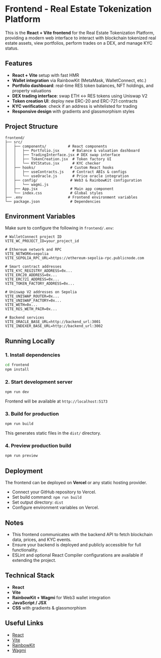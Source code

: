 # Frontend - Real Estate Tokenization Platform

This is the **React + Vite frontend** for the Real Estate Tokenization Platform, providing a modern web interface to interact with blockchain tokenized real estate assets, view portfolios, perform trades on a DEX, and manage KYC status.

## Features

* **React + Vite** setup with fast HMR
* **Wallet integration** via RainbowKit (MetaMask, WalletConnect, etc.)
* **Portfolio dashboard**: real-time RES token balances, NFT holdings, and property valuations
* **DEX trading interface**: swap ETH ↔ RES tokens using Uniswap V2
* **Token creation UI**: deploy new ERC-20 and ERC-721 contracts
* **KYC verification**: check if an address is whitelisted for trading
* **Responsive design** with gradients and glassmorphism styles

## Project Structure

```
frontend/
├── src/
│   ├── components/          # React components
│   │   ├── Portfolio.jsx      # Balance & valuation dashboard
│   │   ├── TradingInterface.jsx # DEX swap interface
│   │   ├── TokenCreation.jsx  # Token factory UI
│   │   └── KYCStatus.jsx      # KYC checker
│   ├── hooks/                # Custom React hooks
│   │   ├── useContracts.js    # Contract ABIs & configs
│   │   └── useOracle.js       # Price oracle integration
│   ├── config/               # Web3 & RainbowKit configuration
│   │   └── wagmi.js
│   ├── App.jsx               # Main app component
│   └── index.css             # Global styles
├── .env                     # Frontend environment variables
└── package.json              # Dependencies
```

## Environment Variables

Make sure to configure the following in `frontend/.env`:

```
# WalletConnect project ID
VITE_WC_PROJECT_ID=your_project_id

# Ethereum network and RPC
VITE_NETWORK=sepolia
VITE_SEPOLIA_RPC_URL=https://ethereum-sepolia-rpc.publicnode.com

# Smart contract addresses
VITE_KYC_REGISTRY_ADDRESS=0x...
VITE_ERC20_ADDRESS=0x...
VITE_ERC721_ADDRESS=0x...
VITE_TOKEN_FACTORY_ADDRESS=0x...

# Uniswap V2 addresses on Sepolia
VITE_UNISWAP_ROUTER=0x...
VITE_UNISWAP_FACTORY=0x...
VITE_WETH=0x...
VITE_RES_WETH_PAIR=0x...

# Backend services
VITE_ORACLE_BASE_URL=http://backend_url:3001
VITE_INDEXER_BASE_URL=http://backend_url:3002
```

## Running Locally

### 1. Install dependencies

```bash
cd frontend
npm install
```

### 2. Start development server

```bash
npm run dev
```

Frontend will be available at `http://localhost:5173`

### 3. Build for production

```bash
npm run build
```

This generates static files in the `dist/` directory.

### 4. Preview production build

```bash
npm run preview
```

## Deployment

The frontend can be deployed on **Vercel** or any static hosting provider.

* Connect your GitHub repository to Vercel.
* Set build command: `npm run build`
* Set output directory: `dist`
* Configure environment variables on Vercel.

## Notes

* This frontend communicates with the backend API to fetch blockchain data, prices, and KYC events.
* Ensure your backend is deployed and publicly accessible for full functionality.
* ESLint and optional React Compiler configurations are available if extending the project.

## Technical Stack

* **React**
* **Vite**
* **RainbowKit + Wagmi** for Web3 wallet integration
* **JavaScript / JSX**
* **CSS** with gradients & glassmorphism

## Useful Links

* [React](https://reactjs.org/)
* [Vite](https://vitejs.dev/)
* [RainbowKit](https://www.rainbowkit.com/)
* [Wagmi](https://wagmi.sh/)
